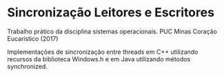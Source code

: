 # Sincronização Leitores e Escritores

Trabalho prático da disciplina sistemas operacionais. PUC Minas Coração Eucarístico (2017)

Implementações de sincronização entre threads em C++ utilizando recursos da biblioteca Windows.h e em Java utilizando métodos synchronized.
